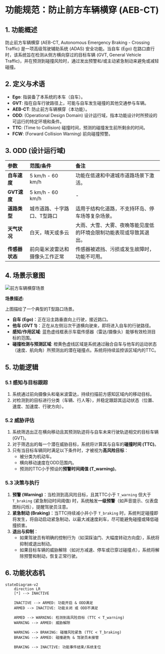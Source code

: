 # 功能规范：防止前方车辆横穿 (AEB-CT)

## 1. 功能概述

防止前方车辆横穿 (AEB-CT, Autonomous Emergency Braking - Crossing Traffic) 是一项高级驾驶辅助系统 (ADAS) 安全功能。当自车 (Ego) 在路口直行时，该系统旨在检测从侧方横向穿过的目标车辆 (GVT, General Vehicle Traffic)，并在预测到碰撞风险时，通过发出预警和/或主动紧急制动来避免或减轻碰撞。

## 2. 定义与术语

- **Ego**: 指装备了本系统的本车（自车）。
- **GVT**: 指在自车行驶路径上，可能与自车发生碰撞的其他交通参与车辆。
- **AEB-CT**: 防止前方车辆横穿（本功能）。
- **ODD**: (Operational Design Domain) 设计运行域，指本功能设计时所预设的可运行的特定环境和条件。
- **TTC**: (Time to Collision) 碰撞时间，预测的碰撞发生前所剩余的时间。
- **FCW**: (Forward Collision Warning) 前向碰撞预警。

## 3. ODD (设计运行域)

| 参数 | 范围/条件 | 备注 |
| :--- | :--- | :--- |
| **自车速度** | 5 km/h - 60 km/h | 功能在低速和中速城市道路场景下激活。 |
| **GVT速度** | 5 km/h - 60 km/h | - |
| **道路类型** | 城市道路、十字路口、T型路口 | 适用于结构化道路，不支持环岛、停车场等复杂场景。 |
| **天气状况** | 白天，晴天或多云 | 大雨、大雪、大雾、夜晚等能见度低的环境会限制功能表现或导致其退出。 |
| **传感器状态** | 前向毫米波雷达和摄像头工作正常 | 传感器被遮挡、污损或发生故障时，功能不可用。 |

## 4. 场景示意图

![前方车辆横穿场景](./scenarios/cross_traffic_scene.excalidraw)

**场景描述:**

上图描绘了一个典型的T型路口场景。
- **自车 (Ego)**：正在沿主路垂直向上行驶，接近路口。
- **他车 (GVT 1)**：正在从左侧沿次干道横向驶来，即将进入自车的行驶路径。
- **感知/作用区域**: 蓝色虚线框表示车载传感器（雷达/摄像头）能够有效检测目标的范围。
- **碰撞检测与预测区域**: 橙黄色虚线区域是系统通过融合自车与他车的运动状态（速度、航向角）所预测出的潜在碰撞点。系统将持续监控该区域内的TTC。

## 5. 功能逻辑

### 5.1 感知与目标跟踪

1.  系统通过前向摄像头和毫米波雷达，持续扫描前方感知区域内的移动目标。
2.  对检测到的目标进行分类（车辆、行人等），并稳定跟踪其运动状态（位置、速度、加速度、行驶方向）。

### 5.2 威胁评估

1.  系统筛选出正在横向移动且其预测轨迹将与自车未来行驶轨迹相交的目标车辆(GVT)。
2.  对于筛选出的每一个潜在威胁目标，系统将计算其与自车的**碰撞时间 (TTC)**。
3.  只有当目标车辆同时满足以下条件时，才被视为**高风险目标**：
    -   被分类为机动车。
    -   横向移动速度在ODD范围内。
    -   预测的TTC小于预设的**预警时间阈值 (T_warning)**。

### 5.3 决策与执行

1.  **预警 (Warning)**：当检测到高风险目标，且其TTC小于 `T_warning` 但大于 `T_braking` (紧急制动时间阈值) 时，系统触发**一级预警**（如声音提示、仪表盘图标闪烁），提醒驾驶员注意。
2.  **紧急制动 (Braking)**：当TTC持续减小并小于 `T_braking` 时，系统判定碰撞即将发生，将自动启动紧急制动，以最大减速度刹车，尽可能避免碰撞或降低碰撞损害。
3.  **退出与抑制**：
    -   如果驾驶员有明确的控制行为（如深踩油门、大幅度转动方向盘），系统将抑制或退出制动。
    -   如果目标车辆的威胁解除（如对方减速、停车或已穿过碰撞点），系统将解除预警和制动，恢复正常行驶。

## 6. 功能状态机

```mermaid
stateDiagram-v2
    direction LR
    [*] --> INACTIVE

    INACTIVE --> ARMED: 功能开启 & ODD满足
    ARMED --> INACTIVE: 功能关闭 或 ODD不满足

    ARMED --> WARNING: 检测到高风险目标 (TTC < T_warning)
    WARNING --> ARMED: 威胁解除
    
    WARNING --> BRAKING: 碰撞风险紧急 (TTC < T_braking)
    BRAKING --> ARMED: 碰撞避免 & 驾驶员未接管

    BRAKING --> INACTIVE: 功能事件结束/系统复位
```